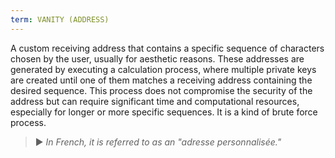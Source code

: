 ```yaml
---
term: VANITY (ADDRESS)
---
```


A custom receiving address that contains a specific sequence of characters chosen by the user, usually for aesthetic reasons. These addresses are generated by executing a calculation process, where multiple private keys are created until one of them matches a receiving address containing the desired sequence. This process does not compromise the security of the address but can require significant time and computational resources, especially for longer or more specific sequences. It is a kind of brute force process.

> ► *In French, it is referred to as an "adresse personnalisée."*